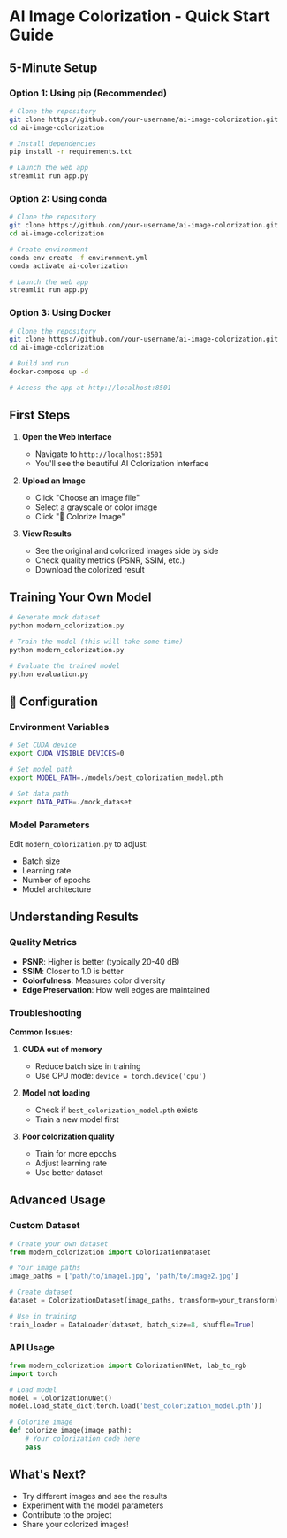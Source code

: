 # AI Image Colorization - Quick Start Guide

## 5-Minute Setup

### Option 1: Using pip (Recommended)

```bash
# Clone the repository
git clone https://github.com/your-username/ai-image-colorization.git
cd ai-image-colorization

# Install dependencies
pip install -r requirements.txt

# Launch the web app
streamlit run app.py
```

### Option 2: Using conda

```bash
# Clone the repository
git clone https://github.com/your-username/ai-image-colorization.git
cd ai-image-colorization

# Create environment
conda env create -f environment.yml
conda activate ai-colorization

# Launch the web app
streamlit run app.py
```

### Option 3: Using Docker

```bash
# Clone the repository
git clone https://github.com/your-username/ai-image-colorization.git
cd ai-image-colorization

# Build and run
docker-compose up -d

# Access the app at http://localhost:8501
```

## First Steps

1. **Open the Web Interface**
   - Navigate to `http://localhost:8501`
   - You'll see the beautiful AI Colorization interface

2. **Upload an Image**
   - Click "Choose an image file"
   - Select a grayscale or color image
   - Click "🎨 Colorize Image"

3. **View Results**
   - See the original and colorized images side by side
   - Check quality metrics (PSNR, SSIM, etc.)
   - Download the colorized result

## Training Your Own Model

```bash
# Generate mock dataset
python modern_colorization.py

# Train the model (this will take some time)
python modern_colorization.py

# Evaluate the trained model
python evaluation.py
```

## 🔧 Configuration

### Environment Variables

```bash
# Set CUDA device
export CUDA_VISIBLE_DEVICES=0

# Set model path
export MODEL_PATH=./models/best_colorization_model.pth

# Set data path
export DATA_PATH=./mock_dataset
```

### Model Parameters

Edit `modern_colorization.py` to adjust:
- Batch size
- Learning rate
- Number of epochs
- Model architecture

## Understanding Results

### Quality Metrics

- **PSNR**: Higher is better (typically 20-40 dB)
- **SSIM**: Closer to 1.0 is better
- **Colorfulness**: Measures color diversity
- **Edge Preservation**: How well edges are maintained

### Troubleshooting

**Common Issues:**

1. **CUDA out of memory**
   - Reduce batch size in training
   - Use CPU mode: `device = torch.device('cpu')`

2. **Model not loading**
   - Check if `best_colorization_model.pth` exists
   - Train a new model first

3. **Poor colorization quality**
   - Train for more epochs
   - Adjust learning rate
   - Use better dataset

## Advanced Usage

### Custom Dataset

```python
# Create your own dataset
from modern_colorization import ColorizationDataset

# Your image paths
image_paths = ['path/to/image1.jpg', 'path/to/image2.jpg']

# Create dataset
dataset = ColorizationDataset(image_paths, transform=your_transform)

# Use in training
train_loader = DataLoader(dataset, batch_size=8, shuffle=True)
```

### API Usage

```python
from modern_colorization import ColorizationUNet, lab_to_rgb
import torch

# Load model
model = ColorizationUNet()
model.load_state_dict(torch.load('best_colorization_model.pth'))

# Colorize image
def colorize_image(image_path):
    # Your colorization code here
    pass
```


## What's Next?

- Try different images and see the results
- Experiment with the model parameters
- Contribute to the project
- Share your colorized images!


